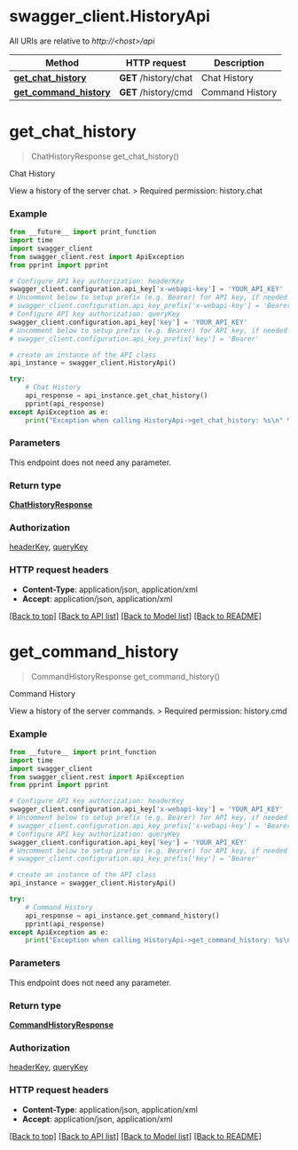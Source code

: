 # swagger_client.HistoryApi

All URIs are relative to *http://&lt;host&gt;/api*

Method | HTTP request | Description
------------- | ------------- | -------------
[**get_chat_history**](HistoryApi.md#get_chat_history) | **GET** /history/chat | Chat History
[**get_command_history**](HistoryApi.md#get_command_history) | **GET** /history/cmd | Command History


# **get_chat_history**
> ChatHistoryResponse get_chat_history()

Chat History

View a history of the server chat.  > Required permission: history.chat 

### Example 
```python
from __future__ import print_function
import time
import swagger_client
from swagger_client.rest import ApiException
from pprint import pprint

# Configure API key authorization: headerKey
swagger_client.configuration.api_key['x-webapi-key'] = 'YOUR_API_KEY'
# Uncomment below to setup prefix (e.g. Bearer) for API key, if needed
# swagger_client.configuration.api_key_prefix['x-webapi-key'] = 'Bearer'
# Configure API key authorization: queryKey
swagger_client.configuration.api_key['key'] = 'YOUR_API_KEY'
# Uncomment below to setup prefix (e.g. Bearer) for API key, if needed
# swagger_client.configuration.api_key_prefix['key'] = 'Bearer'

# create an instance of the API class
api_instance = swagger_client.HistoryApi()

try: 
    # Chat History
    api_response = api_instance.get_chat_history()
    pprint(api_response)
except ApiException as e:
    print("Exception when calling HistoryApi->get_chat_history: %s\n" % e)
```

### Parameters
This endpoint does not need any parameter.

### Return type

[**ChatHistoryResponse**](ChatHistoryResponse.md)

### Authorization

[headerKey](../README.md#headerKey), [queryKey](../README.md#queryKey)

### HTTP request headers

 - **Content-Type**: application/json, application/xml
 - **Accept**: application/json, application/xml

[[Back to top]](#) [[Back to API list]](../README.md#documentation-for-api-endpoints) [[Back to Model list]](../README.md#documentation-for-models) [[Back to README]](../README.md)

# **get_command_history**
> CommandHistoryResponse get_command_history()

Command History

View a history of the server commands.  > Required permission: history.cmd 

### Example 
```python
from __future__ import print_function
import time
import swagger_client
from swagger_client.rest import ApiException
from pprint import pprint

# Configure API key authorization: headerKey
swagger_client.configuration.api_key['x-webapi-key'] = 'YOUR_API_KEY'
# Uncomment below to setup prefix (e.g. Bearer) for API key, if needed
# swagger_client.configuration.api_key_prefix['x-webapi-key'] = 'Bearer'
# Configure API key authorization: queryKey
swagger_client.configuration.api_key['key'] = 'YOUR_API_KEY'
# Uncomment below to setup prefix (e.g. Bearer) for API key, if needed
# swagger_client.configuration.api_key_prefix['key'] = 'Bearer'

# create an instance of the API class
api_instance = swagger_client.HistoryApi()

try: 
    # Command History
    api_response = api_instance.get_command_history()
    pprint(api_response)
except ApiException as e:
    print("Exception when calling HistoryApi->get_command_history: %s\n" % e)
```

### Parameters
This endpoint does not need any parameter.

### Return type

[**CommandHistoryResponse**](CommandHistoryResponse.md)

### Authorization

[headerKey](../README.md#headerKey), [queryKey](../README.md#queryKey)

### HTTP request headers

 - **Content-Type**: application/json, application/xml
 - **Accept**: application/json, application/xml

[[Back to top]](#) [[Back to API list]](../README.md#documentation-for-api-endpoints) [[Back to Model list]](../README.md#documentation-for-models) [[Back to README]](../README.md)

